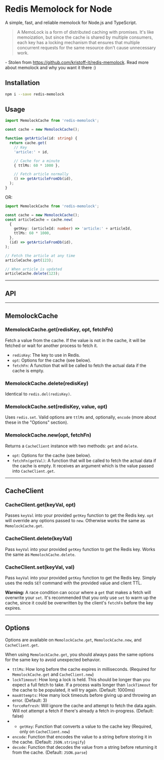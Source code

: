 # Redis Memolock for Node

A simple, fast, and reliable memolock for Node.js and TypeScript.

> A MemoLock is a form of distributed caching with promises. It's like memoization, but since the cache is shared by multiple consumers, each key has a locking mechanism that ensures that multiple concurrent requests for the same resource don't cause unnecessary work.

\- Stolen from https://github.com/kristoff-it/redis-memolock. Read more about memolock and why you want it there :)

## Installation

```bash
npm i --save redis-memolock
```

## Usage

```ts
import MemolockCache from 'redis-memolock';

const cache = new MemolockCache();

function getArticle(id: string) {
  return cache.get(
    // Key
    'article:' + id,

    // Cache for a minute
    { ttlMs: 60 * 1000 },

    // Fetch article normally
    () => getArticleFromDb(id),
  );
}
```

OR:

```ts
import MemolockCache from 'redis-memolock';

const cache = new MemolockCache();
const articleCache = cache.new(
  {
    getKey: (articleId: number) => 'article:' + articleId,
    ttlMs: 60 * 1000,
  },
  (id) => getArticleFromDb(id),
);

// Fetch the article at any time
articleCache.get(123);

// When article is updated
articleCache.delete(123);
```

---

## API

---

## MemolockCache

### **MemolockCache.get(redisKey, opt, fetchFn)**

Fetch a value from the cache. If the value is not in the cache, it will be fetched or wait for another process to fetch it.

- `redisKey`: The key to use in Redis.
- `opt`: Options for the cache (see below).
- `fetchFn`: A function that will be called to fetch the actual data if the cache is empty.

### **MemolockCache.delete(redisKey)**

Identical to `redis.del(redisKey)`.

### **MemolockCache.set(redisKey, value, opt)**

Uses `redis.set`. Valid options are `ttlMs` and, optionally, `encode` (more about these in the "Options" section).

### **MemolockCache.new(opt, fetchFn)**

Returns a `CacheClient` instance with two methods: `get` and `delete`.

- `opt`: Options for the cache (see below).
- `fetchFn(getVal)`: A function that will be called to fetch the actual data if the cache is empty. It receives an argument which is the value passed into `CacheClient.get`.

---

## CacheClient

### **CacheClient.get(keyVal, opt)**

Passes `keyVal` into your provided `getKey` function to get the Redis key. `opt` will override any options passed to `new`. Otherwise works the same as `MemolockCache.get`.

### **CacheClient.delete(keyVal)**

Pass `keyVal` into your provided `getKey` function to get the Redis key. Works the same as `MemolockCache.delete`.

### **CacheClient.set(keyVal, val)**

Pass `keyVal` into your provided `getKey` function to get the Redis key. Simply uses the redis `SET` command with the provided value and client TTL.

**Warning:** A race condition can occur where a `get` that makes a fetch will overwrite your `set`. It's recommended that you only use `set` to warm up the cache, since it could be overwritten by the client's `fetchFn` before the key expires.

---

## Options

Options are available on `MemolockCache.get`, `MemolockCache.new`, and `CacheClient.get`.

When using `MemolockCache.get`, you should always pass the same options for the same key to avoid unexpected behavior.

- `ttlMs`: How long before the cache expires in milliseconds. (Required for `MemolockCache.get` and `CacheClient.new`)
- `lockTimeout`: How long a lock is held. This should be longer than you expect a full fetch to take. If a process waits longer than `lockTimeout` for the cache to be populated, it will try again. (Default: 1000ms)
- `maxAttempts`: How many lock timeouts before giving up and throwing an error. (Default: 3)
- `forceRefresh`: Will ignore the cache and attempt to fetch the data again. Will not attempt a fetch if there's already a fetch in-progress. (Default: false)
- - `getKey`: Function that converts a value to the cache key (Required, only on `CacheClient.new`)
- `encode`: Function that encodes the value to a string before storing it in the cache. (Default: `JSON.stringify`)
- `decode`: Function that decodes the value from a string before returning it from the cache. (Default: `JSON.parse`)
